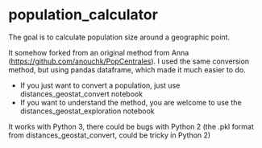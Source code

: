 # population_calculator

The goal is to calculate population size around a geographic point.

It somehow forked from an original method from Anna (https://github.com/anouchk/PopCentrales). I used the same conversion method, but using pandas dataframe, which made it much easier to do.
* If you just want to convert a population, just use distances_geostat_convert notebook
* If you want to understand the method, you are welcome to use the distances_geostat_exploration notebook

It works with Python 3, there could be bugs with Python 2 (the .pkl format from distances_geostat_convert, could be tricky in Python 2)
